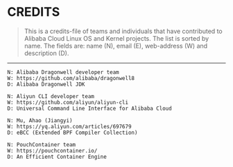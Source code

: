 CREDITS
=======

> This is a credits-file of teams and individuals that have contributed
> to Alibaba Cloud Linux OS and Kernel projects.
> The list is sorted by name. The fields are: name (N), email (E),
> web-address (W) and description (D).

----------------------------

```
N: Alibaba Dragonwell developer team
W: https://github.com/alibaba/dragonwell8
D: Alibaba Dragonwell JDK
```

```
N: Aliyun CLI developer team
W: https://github.com/aliyun/aliyun-cli
D: Universal Command Line Interface for Alibaba Cloud
```

```
N: Mu, Ahao (Jiangyi)
W: https://yq.aliyun.com/articles/697679
D: eBCC (Extended BPF Compiler Collection)
```

```
N: PouchContainer team
W: https://pouchcontainer.io/
D: An Efficient Container Engine
```

